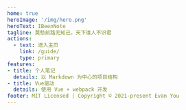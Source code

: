 ```yaml
---
home: true
heroImage: '/img/hero.png'
heroText: IBeenNote
tagline: 莫愁前路无知己，天下谁人不识君
actions:
  - text: 进入主页
    link: /guide/
    type: primary
features:
- title: 个人笔记
  details: 以 Markdown 为中心的项目结构
- title: Vue驱动
  details: 使用 Vue + webpack 开发
footer: MIT Licensed | Copyright © 2021-present Evan You
---
```

